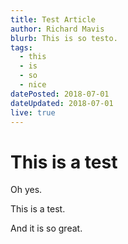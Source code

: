 ```yaml
---
title: Test Article
author: Richard Mavis
blurb: This is so testo.
tags:
  - this
  - is
  - so
  - nice
datePosted: 2018-07-01
dateUpdated: 2018-07-01
live: true
---
```




# This is a test

Oh yes.

This is a test.

And it is so great.
